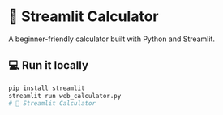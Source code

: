 # 🧮 Streamlit Calculator

A beginner-friendly calculator built with Python and Streamlit.

## 💻 Run it locally

```bash
pip install streamlit
streamlit run web_calculator.py
# 🧮 Streamlit Calculator
